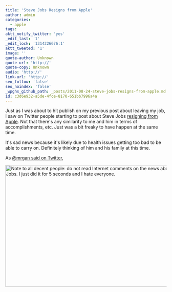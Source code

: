 ```yaml
---
title: 'Steve Jobs Resigns from Apple'
author: admin
categories:
  - apple
tags: 
aktt_notify_twitter: 'yes'
_edit_last: '1'
_edit_lock: '1314226676:1'
aktt_tweeted: '1'
image: ''
quote-author: Unknown
quote-url: 'http://'
quote-copy: Unknown
audio: 'http://'
link-url: 'http://'
seo_follow: 'false'
seo_noindex: 'false'
_wpghs_github_path: _posts/2011-08-24-steve-jobs-resigns-from-apple.md
id: c3d6e932-a5de-4fce-8170-651bb7996a4a
---
```

<p>Just as I was about to hit publish on my previous post about leaving my job, I saw on Twitter people starting to post about Steve Jobs <a href="http://finance.yahoo.com/news/Steve-Jobs-Resigns-as-CEO-of-bw-19285464.html">resigning from Apple</a>. Not that there's any similarity to me and him in terms of accomplishments, etc. Just was a bit freaky to have happen at the same time.</p>
<p>It's sad news because it's likely due to health issues getting too bad to be able to carry on. Definitely thinking of him and his family at this time.</p>
<p>As <a href="https://twitter.com/#!/mrgan/status/106497844466298882">@mrgan said on Twitter</a>,</p>
<p><img src="https://chrisenns.com/wp-content/uploads/2011/08/Screen-Shot-2011-08-24-at-4.56.11-PM.png" alt="Note to all decent people: do not read Internet comments on the news about Steve Jobs. I just did it for 5 seconds and I hate everyone." title="Screen Shot 2011-08-24 at 4.56.11 PM" width="599" height="379" class="aligncenter size-full wp-image-19640" /></p>
